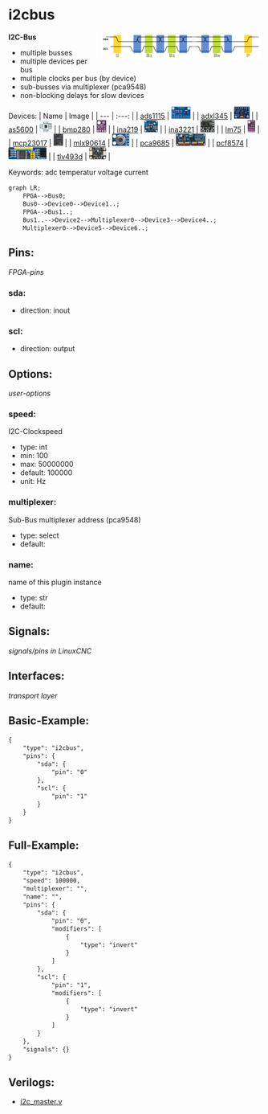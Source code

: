# i2cbus

<img align="right" width="320" src="image.png">

**I2C-Bus**

* multiple busses
* multiple devices per bus
* multiple clocks per bus (by device)
* sub-busses via multiplexer (pca9548)
* non-blocking delays for slow devices
        

Devices:
| Name | Image |
| --- | :---: |
| [ads1115](devices/ads1115/) | <img src="devices/ads1115/image.png" height="24"> |
| [adxl345](devices/adxl345/) | <img src="devices/adxl345/image.png" height="24"> |
| [as5600](devices/as5600/) | <img src="devices/as5600/image.png" height="24"> |
| [bmp280](devices/bmp280/) | <img src="devices/bmp280/image.png" height="24"> |
| [ina219](devices/ina219/) | <img src="devices/ina219/image.png" height="24"> |
| [ina3221](devices/ina3221/) | <img src="devices/ina3221/image.png" height="24"> |
| [lm75](devices/lm75/) | <img src="devices/lm75/image.png" height="24"> |
| [mcp23017](devices/mcp23017/) | <img src="devices/mcp23017/image.png" height="24"> |
| [mlx90614](devices/mlx90614/) | <img src="devices/mlx90614/image.png" height="24"> |
| [pca9685](devices/pca9685/) | <img src="devices/pca9685/image.png" height="24"> |
| [pcf8574](devices/pcf8574/) | <img src="devices/pcf8574/image.png" height="24"> |
| [tlv493d](devices/tlv493d/) | <img src="devices/tlv493d/image.png" height="24"> |

Keywords: adc temperatur voltage current

```mermaid
graph LR;
    FPGA-->Bus0;
    Bus0-->Device0-->Device1..;
    FPGA-->Bus1..;
    Bus1..-->Device2-->Multiplexer0-->Device3-->Device4..;
    Multiplexer0-->Device5-->Device6..;
```

## Pins:
*FPGA-pins*
### sda:

 * direction: inout

### scl:

 * direction: output


## Options:
*user-options*
### speed:
I2C-Clockspeed

 * type: int
 * min: 100
 * max: 50000000
 * default: 100000
 * unit: Hz

### multiplexer:
Sub-Bus multiplexer address (pca9548)

 * type: select
 * default: 

### name:
name of this plugin instance

 * type: str
 * default: 


## Signals:
*signals/pins in LinuxCNC*


## Interfaces:
*transport layer*


## Basic-Example:
```
{
    "type": "i2cbus",
    "pins": {
        "sda": {
            "pin": "0"
        },
        "scl": {
            "pin": "1"
        }
    }
}
```

## Full-Example:
```
{
    "type": "i2cbus",
    "speed": 100000,
    "multiplexer": "",
    "name": "",
    "pins": {
        "sda": {
            "pin": "0",
            "modifiers": [
                {
                    "type": "invert"
                }
            ]
        },
        "scl": {
            "pin": "1",
            "modifiers": [
                {
                    "type": "invert"
                }
            ]
        }
    },
    "signals": {}
}
```

## Verilogs:
 * [i2c_master.v](i2c_master.v)
